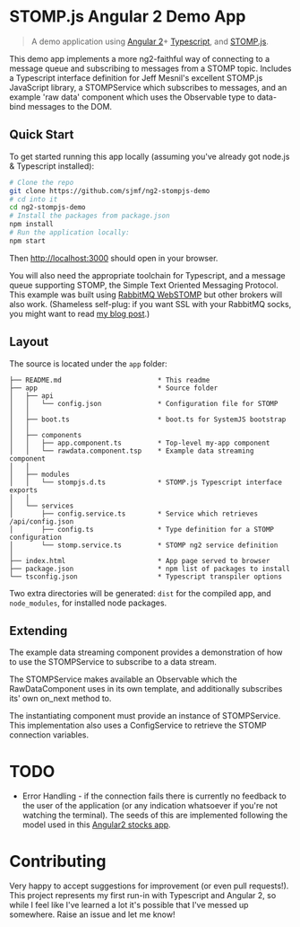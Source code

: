 # STOMP.js Angular 2 Demo App

> A demo application using [Angular 2](https://github.com/angular/angular)+
[Typescript](https://github.com/Microsoft/TypeScript), and [STOMP.js](https://github.com/jmesnil/stomp-websocket).

This demo app implements a more ng2-faithful way of connecting to a message 
queue and subscribing to messages from a STOMP topic. Includes a Typescript 
interface definition for Jeff Mesnil's excellent STOMP.js JavaScript library,
a STOMPService which subscribes to messages, and an example 'raw data' 
component which uses the Observable type to data-bind messages to the DOM.


## Quick Start 

To get started running this app locally (assuming you've already got node.js &
Typescript installed):

```bash
# Clone the repo
git clone https://github.com/sjmf/ng2-stompjs-demo
# cd into it
cd ng2-stompjs-demo
# Install the packages from package.json
npm install
# Run the application locally:
npm start
```

Then [http://localhost:3000](http://localhost:3000) should open in your browser.

You will also need the appropriate toolchain for Typescript, and a message queue
supporting STOMP, the Simple Text Oriented Messaging Protocol. This example was
built using [RabbitMQ WebSTOMP](http://www.rabbitmq.com/blog/2012/05/14/introducing-rabbitmq-web-stomp/)
but other brokers will also work. (Shameless self-plug: if you want SSL with
your RabbitMQ socks, you might want to read [my blog post](https://sjmf.in/wp/?p=86).)


## Layout

The source is located under the `app` folder:

```
├── README.md                        * This readme
├── app                              * Source folder
│   ├── api
│   │   └── config.json              * Configuration file for STOMP
│   │
│   ├── boot.ts                      * boot.ts for SystemJS bootstrap
│   │
│   ├── components
│   │   ├── app.component.ts         * Top-level my-app component
│   │   └── rawdata.component.tsp    * Example data streaming component
│   │
│   ├── modules
│   │   └── stompjs.d.ts             * STOMP.js Typescript interface exports
│   │
│   └── services
│       ├── config.service.ts        * Service which retrieves /api/config.json
│       ├── config.ts                * Type definition for a STOMP configuration
│       └── stomp.service.ts         * STOMP ng2 service definition
│
├── index.html                       * App page served to browser
├── package.json                     * npm list of packages to install
└── tsconfig.json                    * Typescript transpiler options
```

Two extra directories will be generated: `dist` for the compiled app, and 
`node_modules`, for installed node packages.

## Extending

The example data streaming component provides a demonstration of how to use the
STOMPService to subscribe to a data stream.

The STOMPService makes available an Observable which the RawDataComponent uses 
in its own template, and additionally subscribes its' own on_next method to.

The instantiating component must provide an instance of STOMPService. This
implementation also uses a ConfigService to retrieve the STOMP connection
variables.

# TODO

* Error Handling - if the connection fails there is currently no feedback to the
  user of the application (or any indication whatsoever if you're not watching
  the terminal). The seeds of this are implemented following the model used in 
  this [Angular2 stocks app](https://github.com/jeffbcross/aim).

# Contributing

Very happy to accept suggestions for improvement (or even pull requests!). This
project represents my first run-in with Typescript and Angular 2, so while I
feel like I've learned a lot it's possible that I've messed up somewhere. Raise
an issue and let me know!


